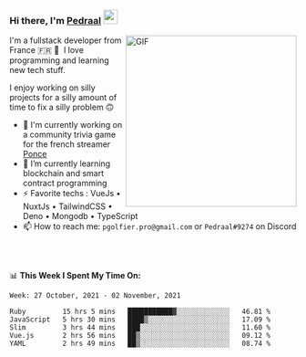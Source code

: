 ### Hi there, I'm <a href="https://pedraal.dev" target="_blank">Pedraal</a> <img src="https://media.giphy.com/media/hvRJCLFzcasrR4ia7z/giphy.gif" width="25px">
<img align="right" alt="GIF" src="https://pedraal.dev/avatar.png" width="300" height="300" />

I'm a fullstack developer from France 🇫🇷 🥖 &nbsp;I love programming and learning new
tech stuff.

I enjoy working on silly projects for a silly amount of time to fix a silly problem 🙃

- 🔭  I'm currently working on a community trivia game for the french streamer <a href="https://twitch.tv/ponce" target="_blank">Ponce</a>
- 🌱 I’m currently learning blockchain and smart contract programming
- ⚡ Favorite techs : VueJs &bull; NuxtJs &bull; TailwindCSS &bull; Deno &bull; Mongodb &bull; TypeScript
- 📫 How to reach me: `pgolfier.pro@gmail.com` or `Pedraal#9274` on Discord

<br>
<br>

📊 **This Week I Spent My Time On:**
<!--START_SECTION:waka-->
```text
Week: 27 October, 2021 - 02 November, 2021

Ruby         15 hrs 5 mins   ███████████▓░░░░░░░░░░░░░   46.81 % 
JavaScript   5 hrs 30 mins   ████▒░░░░░░░░░░░░░░░░░░░░   17.09 % 
Slim         3 hrs 44 mins   ███░░░░░░░░░░░░░░░░░░░░░░   11.60 % 
Vue.js       2 hrs 56 mins   ██▒░░░░░░░░░░░░░░░░░░░░░░   09.12 % 
YAML         2 hrs 49 mins   ██▒░░░░░░░░░░░░░░░░░░░░░░   08.74 % 
```
<!--END_SECTION:waka-->
